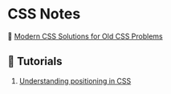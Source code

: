 # CSS Notes

:link: [Modern CSS Solutions for Old CSS Problems](https://moderncss.dev/)

## :beginner: Tutorials

1. [Understanding positioning in CSS](https://dev.to/huijing/understanding-positioning-in-css-7mn)
